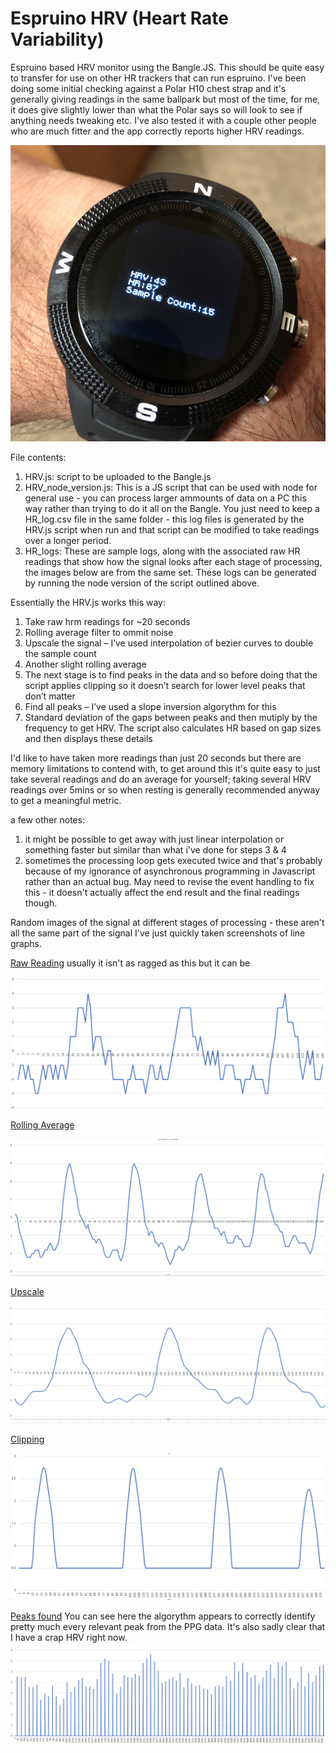# Espruino HRV (Heart Rate Variability)
Espruino based HRV monitor using the Bangle.JS. This should be quite easy to transfer for use on other HR trackers that can run espruino. I've been doing some initial checking against a Polar H10 chest strap and it's generally giving readings in the same ballpark but most of the time, for me, it does give slightly lower than what the Polar says so will look to see if anything needs tweaking etc. I've also tested it with a couple other people who are much fitter and the app correctly reports higher HRV readings.

![screenshot](./images/screenshot.PNG)

File contents:
1. HRV.js: script to be uploaded to the Bangle.js
2. HRV_node_version.js: This is a JS script that can be used with node for general use - you can process larger ammounts of data on a PC this way rather than trying to do it all on the Bangle. You just need to keep a HR_log.csv file in the same folder - this log files is generated by the HRV.js script when run and that script can be modified to take readings over a longer period.
3. HR_logs: These are sample logs, along with the associated raw HR readings that show how the signal looks after each stage of processing, the images below are from the same set. These logs can be generated by running the node version of the script outlined above.

Essentially the HRV.js works this way:
1.	Take raw hrm readings for ~20 seconds
2.	Rolling average filter to ommit noise
3.	Upscale the signal – I’ve used interpolation of bezier curves to double the sample count
4.	Another slight rolling average
5.	The next stage is to find peaks in the data and so before doing that the script applies clipping so it doesn’t search for lower level peaks that don’t matter
6.	Find all peaks – I’ve used a slope inversion algorythm for this
7.	Standard deviation of the gaps between peaks and then mutiply by the frequency to get HRV. The script also calculates HR based on gap sizes and then displays these details

I'd like to have taken more readings than just 20 seconds but there are memory limitations to contend with, to get around this it's quite easy to just take several readings and do an average for yourself; taking several HRV readings over 5mins or so when resting is generally recommended anyway to get a meaningful metric.

a few other notes:
1. it might be possible to get away with just linear interpolation or something faster but similar than what i've done for steps 3 & 4
2. sometimes the processing loop gets executed twice and that's probably because of my ignorance of asynchronous programming in Javascript rather than an actual bug. May need to revise the event handling to fix this - it doesn't actually affect the end result and the final readings though.

Random images of the signal at different stages of processing - these aren't all the same part of the signal I've just quickly taken screenshots of line graphs.

<ins>Raw Reading</ins>
usually it isn't as ragged as this but it can be

![raw signal](./images/raw_signal.PNG)

<ins>Rolling Average</ins>

![rolling avg](./images/rolling_avg.PNG)

<ins>Upscale</ins>

![rolling avg](./images/bezier.PNG)

<ins>Clipping</ins>

![rolling avg](./images/clipping.PNG)

<ins>Peaks found</ins>
You can see here the algorythm appears to correctly identify pretty much every relevant peak from the PPG data. It's also sadly clear that I have a crap HRV right now.
![rolling avg](./images/gaps.PNG)
